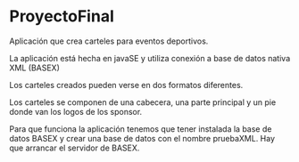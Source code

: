 # ProyectoFinal

Aplicación que crea carteles para eventos deportivos. 

La aplicación está hecha en javaSE y utiliza conexión a base de datos nativa XML (BASEX)

Los carteles creados pueden verse en dos formatos diferentes.

Los carteles se componen de una cabecera, una parte principal y un pie donde van los logos de los sponsor.

Para que funciona la aplicación tenemos que  tener instalada la base de datos BASEX y crear una base de datos con el nombre pruebaXML. Hay que arrancar el servidor de BASEX.
